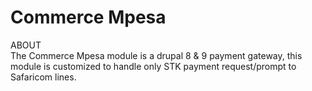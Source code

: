 # Commerce Mpesa

ABOUT\
The Commerce Mpesa module is a drupal 8 & 9 payment gateway, 
this module is customized to handle only STK payment request/prompt to Safaricom lines.
